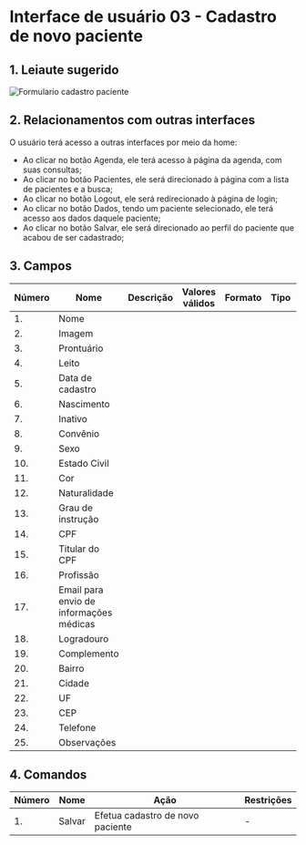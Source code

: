 # Interface de usuário 03 - Cadastro de novo paciente

## 1. Leiaute sugerido

![Formulario cadastro paciente](https://user-images.githubusercontent.com/65324450/111368860-1ebe0f80-8675-11eb-8c4d-3692a4425b63.jpg)

## 2. Relacionamentos com outras interfaces

O usuário terá acesso a outras interfaces por meio da home:
- Ao clicar no botão Agenda, ele terá acesso à página da agenda, com suas consultas;
- Ao clicar no botão Pacientes, ele será direcionado à página com a lista de pacientes e a busca;
- Ao clicar no botão Logout, ele será redirecionado à página de login;
- Ao clicar no botão Dados, tendo um paciente selecionado, ele terá acesso aos dados daquele paciente; 
- Ao clicar no botão Salvar, ele será direcionado ao perfil do paciente que acabou de ser cadastrado;

## 3. Campos

| **Número** | **Nome** | **Descrição** | **Valores válidos** | **Formato** | **Tipo** | **Restrições** |
| --- | --- | --- | --- | --- | --- | --- |
|1. |Nome||||||
|2. |Imagem||||||
|3. |Prontuário||||||
|4. |Leito||||||
|5. |Data de cadastro||||||
|6. |Nascimento||||||
|7. |Inativo||||||
|8. |Convênio||||||
|9. |Sexo||||||
|10. |Estado Civil||||||
|11. |Cor||||||
|12. |Naturalidade||||||
|13. |Grau de instrução||||||
|14. |CPF||||||
|15. |Titular do CPF||||||
|16. |Profissão||||||
|17. |Email para envio de informações médicas||||||
|18. |Logradouro||||||
|19. |Complemento||||||
|20. |Bairro||||||
|21. |Cidade||||||
|22. |UF||||||
|23. |CEP||||||
|24. |Telefone||||||
|25. |Observações||||||

## 4. Comandos

| **Número** | **Nome** | **Ação** | **Restrições** |
| --- | --- | --- | --- |
|1. |Salvar|Efetua cadastro de novo paciente|-|

